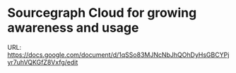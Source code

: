 # Sourcegraph Cloud for growing awareness and usage

URL: https://docs.google.com/document/d/1qSSo83MJNcNbJhQOhDyHsGBCYPjyr7uhVQKGfZ8Vxfg/edit
